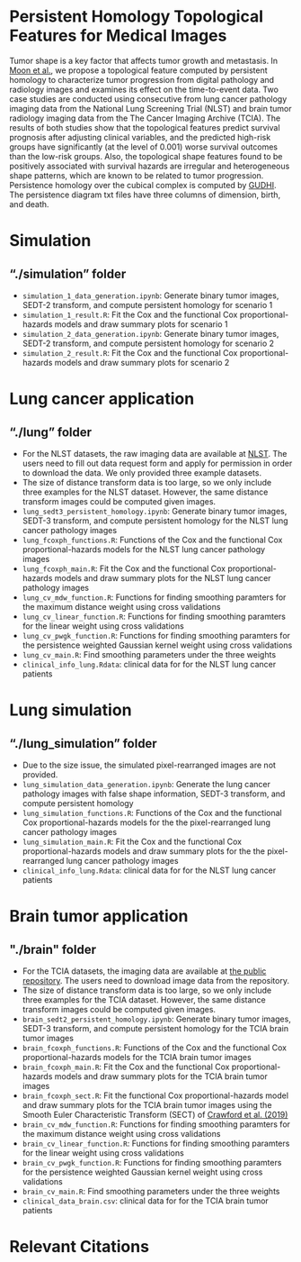 # Persistent Homology Topological Features for Medical Images

Tumor shape is a key factor that affects tumor growth and metastasis. In [Moon et al.](https://arxiv.org/abs/2012.12102), 
we propose a topological feature computed by persistent homology to characterize tumor progression from digital pathology and radiology images and examines its effect on the time-to-event data.
Two case studies are conducted using consecutive from lung cancer pathology imaging data from the National Lung Screening Trial (NLST) and brain tumor radiology imaging data from the The Cancer Imaging Archive (TCIA). The results of both studies show that the topological features predict survival prognosis after adjusting clinical variables, and the predicted high-risk groups have significantly (at the level of 0.001) worse survival outcomes than the low-risk groups.
Also, the topological shape features found to be positively associated with survival hazards are irregular and heterogeneous shape patterns, which are known to be related to tumor progression. Persistence homology over the cubical complex is computed by [GUDHI](http://gudhi.gforge.inria.fr/). The persistence diagram txt files have three columns of dimension, birth, and death.
    
# Simulation 
## “./simulation” folder
* `simulation_1_data_generation.ipynb`: Generate binary tumor images, SEDT-2 transform, and compute persistent homology for scenario 1
* `simulation_1_result.R`: Fit the Cox and the functional Cox proportional-hazards models and draw summary plots for scenario 1
* `simulation_2_data_generation.ipynb`: Generate binary tumor images, SEDT-2 transform, and compute persistent homology for scenario 2 
* `simulation_2_result.R`: Fit the Cox and the functional Cox proportional-hazards models and draw summary plots for scenario 2

# Lung cancer application
## “./lung” folder
* For the NLST datasets, the raw imaging data are available at [NLST](https://biometry.nci.nih.gov/cdas/datasets/nlst/). The users need to fill out data request form and apply for permission in order to download the data. We only provided three example datasets.
* The size of distance transform data is too large, so we only include three examples for the NLST dataset. However, the same distance transform images could be computed given images.
* `lung_sedt3_persistent_homology.ipynb`: Generate binary tumor images, SEDT-3 transform, and compute persistent homology for the NLST lung cancer pathology images
* `lung_fcoxph_functions.R`: Functions of the Cox and the functional Cox proportional-hazards models for the NLST lung cancer pathology images
* `lung_fcoxph_main.R`: Fit the Cox and the functional Cox proportional-hazards models and draw summary plots for the NLST lung cancer pathology images
* `lung_cv_mdw_function.R`: Functions for finding smoothing paramters for the maximum distance weight using cross validations
* `lung_cv_linear_function.R`: Functions for finding smoothing paramters for the linear weight using cross validations
* `lung_cv_pwgk_function.R`: Functions for finding smoothing paramters for the persistence weighted Gaussian kernel weight using cross validations
* `lung_cv_main.R`: Find smoothing parameters under the three weights
* `clinical_info_lung.Rdata`: clinical data for for the NLST lung cancer patients

# Lung simulation
## “./lung_simulation” folder
* Due to the size issue, the simulated pixel-rearranged images are not provided.
* `lung_simulation_data_generation.ipynb`: Generate the lung cancer pathology images with false shape information, SEDT-3 transform, and compute persistent homology
* `lung_simulation_functions.R`: Functions of the Cox and the functional Cox proportional-hazards models for the the pixel-rearranged lung cancer pathology images
* `lung_simulation_main.R`: Fit the Cox and the functional Cox proportional-hazards models and draw summary plots for the the pixel-rearranged lung cancer pathology images
* `clinical_info_lung.Rdata`: clinical data for for the NLST lung cancer patients

# Brain tumor application 
## "./brain" folder
* For the TCIA datasets, the imaging data are available at [the public repository](https://github.com/lorinanthony/SECT). The users need to download image data from the repository.
* The size of distance transform data is too large, so we only include three examples for the TCIA dataset. However, the same distance transform images could be computed given images.
* `brain_sedt2_persistent_homology.ipynb`: Generate binary tumor images, SEDT-3 transform, and compute persistent homology for the TCIA brain tumor images
* `brain_fcoxph_functions.R`: Functions of the Cox and the functional Cox proportional-hazards models for the TCIA brain tumor images
* `brain_fcoxph_main.R`: Fit the Cox and the functional Cox proportional-hazards models and draw summary plots for the TCIA brain tumor images
* `brain_fcoxph_sect.R`: Fit the functional Cox proportional-hazards model and draw summary plots for the TCIA brain tumor images using the Smooth Euler Characteristic Transform (SECT) of [Crawford et al. (2019)](https://doi.org/10.1080/01621459.2019.1671198)
* `brain_cv_mdw_function.R`: Functions for finding smoothing paramters for the maximum distance weight using cross validations
* `brain_cv_linear_function.R`: Functions for finding smoothing paramters for the linear weight using cross validations
* `brain_cv_pwgk_function.R`: Functions for finding smoothing paramters for the persistence weighted Gaussian kernel weight using cross validations
* `brain_cv_main.R`: Find smoothing parameters under the three weights
* `clinical_data_brain.csv`: clinical data for for the TCIA brain tumor patients


# Relevant Citations

